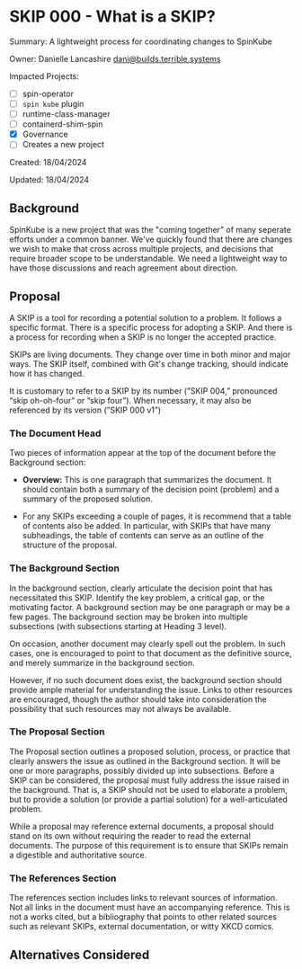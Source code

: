 # SKIP 000 - What is a SKIP?

Summary: A lightweight process for coordinating changes to SpinKube 

Owner: Danielle Lancashire <dani@builds.terrible.systems> 

Impacted Projects:

- [ ] spin-operator
- [ ] `spin kube` plugin
- [ ] runtime-class-manager
- [ ] containerd-shim-spin
- [x] Governance
- [ ] Creates a new project

Created: 18/04/2024

Updated: 18/04/2024 

## Background

SpinKube is a new project that was the "coming together" of many seperate
efforts under a common banner. We've quickly found that there are changes we
wish to make that cross across multiple projects, and decisions that require
broader scope to be understandable. We need a lightweight way to have those
discussions and reach agreement about direction.

## Proposal

A SKIP is a tool for recording a potential solution to a problem. It follows a
specific format. There is a specific process for adopting a SKIP. And there is
a process for recording when a SKIP is no longer the accepted practice.

SKIPs are living documents. They change over time in both minor and major ways.
The SKIP itself, combined with Git's change tracking, should indicate how it
has changed.

It is customary to refer to a SKIP by its number (”SKIP 004,” pronounced “skip
oh-oh-four” or “skip four”). When necessary, it may also be referenced by its
version (”SKIP 000 v1”) 

### The Document Head

Two pieces of information appear at the top of the document before the
Background section:

- **Overview:** This is one paragraph that summarizes the document. It should
                contain both a summary of the decision point (problem) and a
                summary of the proposed solution. 

- For any SKIPs exceeding a couple of pages, it is recommend that a table of
  contents also be added. In particular, with SKIPs that have many subheadings,
  the table of contents can serve as an outline of the structure of the proposal. 

### The Background Section

In the background section, clearly articulate the decision point that has
necessitated this SKIP. Identify the key problem, a critical gap, or the
motivating factor. A background section may be one paragraph or may be a few pages.
The background section may be broken into multiple subsections (with subsections
starting at Heading 3 level).

On occasion, another document may clearly spell out the problem. In such cases,
one is encouraged to point to that document as the definitive source, and merely
summarize in the background section.

However, if no such document does exist, the background section should provide
ample material for understanding the issue. Links to other resources are
encouraged, though the author should take into consideration the possibility
that such resources may not always be available.

### The Proposal Section

The Proposal section outlines a proposed solution, process, or practice that
clearly answers the issue as outlined in the Background section. It will be one
or more paragraphs, possibly divided up into subsections. Before a SKIP can be
considered, the proposal must fully address the issue raised in the background.
That is, a SKIP should not be used to elaborate a problem, but to provide a
solution (or provide a partial solution) for a well-articulated problem.

While a proposal may reference external documents, a proposal should stand on
its own without requiring the reader to read the external documents. The purpose
of this requirement is to ensure that SKIPs remain a digestible and
authoritative source.

### The References Section

The references section includes links to relevant sources of information.
Not all links in the document must have an accompanying reference. This is not
a works cited, but a bibliography that points to other related sources such as
relevant SKIPs, external documentation, or witty XKCD comics.

## Alternatives Considered

